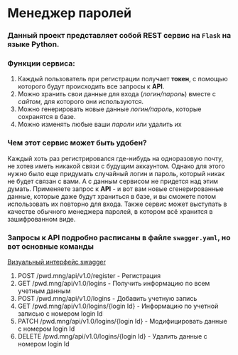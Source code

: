 # Менеджер паролей 
### Данный проект представляет собой REST сервис на `Flask` на языке Python. 
### Функции сервиса:
1. Каждый пользователь при регистрации получает **токен**, с помощью которого будут происходить все запросы к **API**.
2. Можно хранить свои данные для входа (*логин/пароль*) вместе с *сайтом*, для которого они используются.
3. Можно генерировать новые данные *логин/пароль*, которые сохранятся в базе.
4. Можно изменять любые ваши *пароли* или удалить их

### Чем этот сервис может быть удобен?
Каждый хоть раз регистрировался где-нибудь на одноразовую почту, не хотев иметь никакой связи с будущим аккаунтом. Однако для этого нужно было еще придумать случайный логин и пароль, который никак не будет связан с вами. А с данным сервисом не придется над этим думать. Применяете запрос к **API** - и вот вам новые сгенерированные данные, которые даже будут храниться в базе, и вы сможете потом использовать их повторно для входа.
Также сервис может выступать в качестве обычного менеджера паролей, в котором всё хранится в зашифрованном виде.

### Запросы к API подробно расписаны в файле `swagger.yaml`, но вот основные команды
[Визуальный интерфейс swagger](https://editor.swagger.io/?url=https://raw.githubusercontent.com/Zeebra38/temp_password_manager/master/swagger.yaml)
1. POST /pwd.mng/api/v1.0/register - Регистрация
2. GET /pwd.mng/api/v1.0/logins - Получить информацию по всем учетным данным
3. POST /pwd.mng/api/v1.0/logins - Добавить учетную запись
4. GET /pwd.mng/api/v1.0/logins/{login Id} - Информацию по учетной записью с номером login Id
5. PATCH /pwd.mng/api/v1.0/logins/{login Id} - Модифицировать данные с номером login Id
6. DELETE /pwd.mng/api/v1.0/logins/{login Id} - Удалить данные с номером login Id
